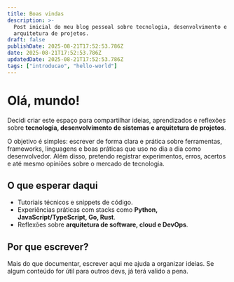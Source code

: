 ```yaml
---
title: Boas vindas
description: >-
  Post inicial do meu blog pessoal sobre tecnologia, desenvolvimento e
  arquitetura de projetos.
draft: false
publishDate: 2025-08-21T17:52:53.786Z
date: 2025-08-21T17:52:53.786Z
updatedDate: 2025-08-21T17:52:53.786Z
tags: ["introducao", "hello-world"]
---
```


# Olá, mundo!

Decidi criar este espaço para compartilhar ideias, aprendizados e reflexões sobre **tecnologia, desenvolvimento de sistemas e arquitetura de projetos**.

O objetivo é simples: escrever de forma clara e prática sobre ferramentas, frameworks, linguagens e boas práticas que uso no dia a dia como desenvolvedor. Além disso, pretendo registrar experimentos, erros, acertos e até mesmo opiniões sobre o mercado de tecnologia.

## O que esperar daqui

* Tutoriais técnicos e snippets de código.
* Experiências práticas com stacks como **Python, JavaScript/TypeScript, Go, Rust**.
* Reflexões sobre **arquitetura de software, cloud e DevOps**.

## Por que escrever?

Mais do que documentar, escrever aqui me ajuda a organizar ideias. Se algum conteúdo for útil para outros devs, já terá valido a pena.
